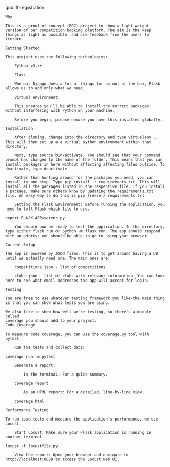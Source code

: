 gudlift-registration

    Why

    This is a proof of concept (POC) project to show a light-weight version of our competition booking platform. The aim is the keep things as light as possible, and use feedback from the users to iterate.

    Getting Started

    This project uses the following technologies:

        Python v3.x+

        Flask

        Whereas Django does a lot of things for us out of the box, Flask allows us to add only what we need.

        Virtual environment

        This ensures you'll be able to install the correct packages without interfering with Python on your machine.

        Before you begin, please ensure you have this installed globally.

    Installation

        After cloning, change into the directory and type virtualenv .. This will then set up a a virtual python environment within that directory.

        Next, type source bin/activate. You should see that your command prompt has changed to the name of the folder. This means that you can install packages in here without affecting affecting files outside. To deactivate, type deactivate

        Rather than hunting around for the packages you need, you can install in one step. Type pip install -r requirements.txt. This will install all the packages listed in the respective file. If you install a package, make sure others know by updating the requirements.txt file. An easy way to do this is pip freeze > requirements.txt

        Setting the Flask Environment: Before running the application, you need to tell Flask which file to use.

    export FLASK_APP=server.py

        You should now be ready to test the application. In the directory, type either flask run or python -m flask run. The app should respond with an address you should be able to go to using your browser.

    Current Setup

    The app is powered by JSON files. This is to get around having a DB until we actually need one. The main ones are:

        competitions.json - list of competitions

        clubs.json - list of clubs with relevant information. You can look here to see what email addresses the app will accept for login.

    Testing

    You are free to use whatever testing framework you like-the main thing is that you can show what tests you are using.

    We also like to show how well we're testing, so there's a module called
    coverage you should add to your project.
    Code Coverage

    To measure code coverage, you can use the coverage.py tool with pytest.

        Run the tests and collect data:

    coverage run -m pytest

        Generate a report:

            In the terminal: For a quick summary.

        coverage report

            As an HTML report: For a detailed, line-by-line view.

        coverage html

    Performance Testing

    To run load tests and measure the application's performance, we use Locust.

        Start Locust: Make sure your Flask application is running in another terminal.

    locust -f locustfile.py

        View the report: Open your browser and navigate to http://localhost:8089 to access the Locust web UI.